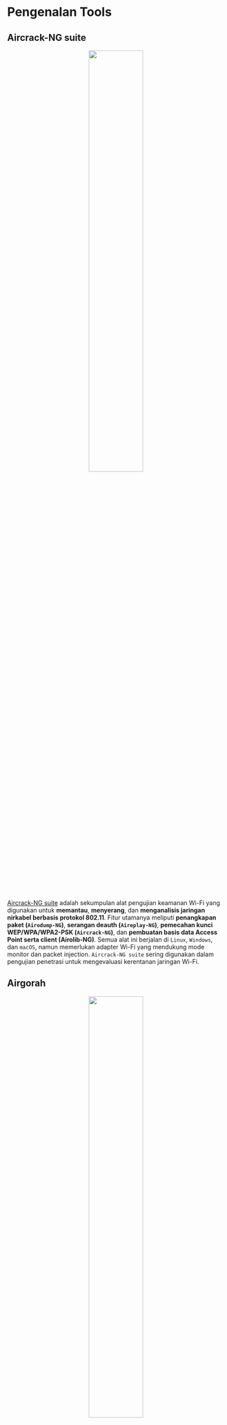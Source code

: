 # Pengenalan Tools

## Aircrack-NG suite

<div align="center">
  <img src="https://github.com/fixploit03/Pentest-WiFi/blob/main/docs/img/aircrack-ng.png" width="50%" />
</div>

[Aircrack-NG suite](https://github.com/aircrack-ng/aircrack-ng) adalah sekumpulan alat pengujian keamanan Wi-Fi yang digunakan untuk **memantau**, **menyerang**, dan **menganalisis jaringan nirkabel berbasis protokol 802.11**. Fitur utamanya meliputi **penangkapan paket (`Airodump-NG`)**, **serangan deauth (`Aireplay-NG`)**, **pemecahan kunci WEP/WPA/WPA2-PSK (`Aircrack-NG`)**, dan **pembuatan basis data Access Point serta client (Airolib-NG)**. Semua alat ini berjalan di `Linux`, `Windows`, dan `macOS`, namun memerlukan adapter Wi-Fi yang mendukung mode monitor dan packet injection. `Aircrack-NG suite` sering digunakan dalam pengujian penetrasi untuk mengevaluasi kerentanan jaringan Wi-Fi.

## Airgorah


<div align="center">
  <img src="https://github.com/fixploit03/Pentest-WiFi/blob/main/docs/img/airgorah.png" width="50%" />
</div>

[Airgorah](https://github.com/martin-olivier/airgorah) adalah alat **untuk pengujian keamanan Wi-Fi berbasis `Aircrack-NG suite`**, yang mendukung **penangkapan lalu lintas Wi-Fi terdekat**, **penemuan client yang terhubung ke Access Point**, **serangan deauth**, **penangkapan handshake**, serta **pemecahan kata sandi Access Point**. Ditulis dalam `Rust` dengan antarmuka grafis `GTK4`, alat ini hanya berfungsi di `Linux` dengan hak akses `root` dan adapter Wi-Fi yang mendukung mode monitor serta packet injection. `Airgorah` sering digunakan dalam pengujian penetrasi untuk mengevaluasi kerentanan jaringan nirkabel.

## Bettercap

<div align="center">
  <img src="https://github.com/fixploit03/Pentest-WiFi/blob/main/docs/img/bettercap.png" width="50%" />
</div>

[Bettercap](https://github.com/bettercap/bettercap) adalah alat serbaguna untuk **serangan Man-in-the-Middle (MITM)** dan **manipulasi lalu lintas jaringan**, mendukung fitur seperti **ARP/DNS spoofing**, **manipulasi stream HTTP/HTTPS/TCP**, **sniffing kredensial**, serta **pengujian pada Wi-Fi**, **Bluetooth Low Energy (BLE)**, **HID**, dan **CAN**. Alat ini sering digunakan dalam pengujian penetrasi untuk mengamati dan memanipulasi lalu lintas di lapisan IP/TCP, di samping serangan berbasis Wi-Fi.

## Cowpatty

<div align="center">
  <img src="https://github.com/fixploit03/Pentest-WiFi/blob/main/docs/img/cowpatty.png" width="50%" />
</div>

[Cowpatty](https://github.com/joswr1ght/cowpatty) adalah alat untuk **melakukan serangan dictionary offline terhadap jaringan WPA/WPA2-PSK dengan menangkap empat-way handshake EAPOL**. Alat ini dikembangkan oleh [Joshua Wright](https://www.sans.org/profiles/joshua-wright) dan mendukung penggunaan tabel pelangi (rainbow tables) untuk mempercepat pemulihan passphrase PMK. `Cowpatty` sering digunakan dalam pengujian penetrasi Wi-Fi untuk mengidentifikasi passphrase lemah, biasanya dikombinasikan dengan alat seperti `Airodump-NG` dan `GenPMK`. 

## MDK3

<div align="center">
  <img src="https://github.com/fixploit03/Pentest-WiFi/blob/main/docs/img/mdk3.png" width="50%" />
</div>

[MDK3](https://github.com/charlesxsh/mdk3-master) adalah alat proof-of-concept (POC) untuk **pengujian stres dan eksploitasi kelemahan protokol 802.11**, seperti **beacon flooding**, **deauthentication**, dan **probe flooding**. Alat ini sering digunakan untuk simulasi serangan DoS atau pengujian penetrasi pada jaringan Wi-Fi.

## MDK4

<div align="center">
  <img src="https://github.com/fixploit03/Pentest-WiFi/blob/main/docs/img/missing.png" width="50%" />
</div>

[MDK4](https://github.com/aircrack-ng/mdk4) adalah versi lanjutan dari `MDK3` dengan mode serangan yang lebih beragam, peningkatan kompatibilitas, dan fitur tambahan. Alat ini digunakan untuk **menguji implementasi protokol 802.11 melalui serangan seperti beacon flooding**, **deauthentication**, **probe flooding**, dan **berbagai mode Proof of Concept (PoC) lainnya**.

## PixieWPS

<div align="center">
  <img src="https://github.com/fixploit03/Pentest-WiFi/blob/main/docs/img/pixiewps.png" width="50%" />
</div>

[PixieWPS](https://github.com/wiire-a/pixiewps) adalah alat untuk **melakukan serangan Pixie-Dust (brute-force offline) pada implementasi WPS yang rentan**, dengan mengeksploitasi nonce atau entropy rendah untuk mendapatkan PIN WPS secara cepat tanpa brute-force online yang lama. Alat ini sering digunakan bersama `Reaver` atau `Wash`, atau diintegrasikan dalam alur kerja pengujian WPS.

## Reaver

<div align="center">
  <img src="https://github.com/fixploit03/Pentest-WiFi/blob/main/docs/img/reaver.png" width="50%" />
</div>

[Reaver](https://github.com/t6x/reaver-wps-fork-t6x) adalah alat untuk **melakukan serangan brute-force pada PIN WPS secara online guna mendapatkan kunci WPA/WPA2-PSK**. `Reaver` juga mendukung mode eksploitasi Pixie-Dust dengan flag khusus. Alat ini efektif digunakan pada target yang masih mengaktifkan WPS, meskipun banyak access point (AP) modern telah menerapkan mitigasi atau fitur lockout.

## Wifite

<div align="center">
  <img src="https://github.com/fixploit03/Pentest-WiFi/blob/main/docs/img/wifite.png" width="50%" />
</div>

[Wifite](https://github.com/derv82/wifite2) adalah alat otomatisasi untuk **pengujian penetrasi (pentest) Wi-Fi yang mengintegrasikan berbagai alat ke dalam satu proses otomatis.** Alat ini menggabungkan fungsi dari perangkat seperti `Aircrack-NG suite`, `Reaver`, `PixieWPS`, dan lainnya untuk **menangkap handshake**, **melakukan serangan WPS**, dan **cracking**. `Wifite` dirancang untuk mempercepat alur kerja audit otomatis pada banyak target. Cocok untuk laboratorium atau rekognisi awal, tetapi penting untuk memahami setiap langkahnya agar tetap memiliki kendali penuh.
